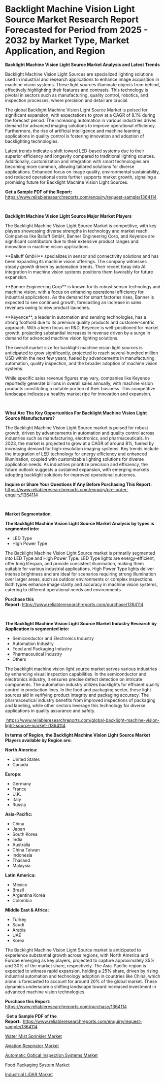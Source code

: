 <p><h1>Backlight Machine Vision Light Source Market Research Report Forecasted for Period from 2025 -  2032 by Market Type, Market Application, and Region</h1></p><p><strong>Backlight Machine Vision Light Source Market Analysis and Latest Trends</strong></p>
<p><p>Backlight Machine Vision Light Sources are specialized lighting solutions used in industrial and research applications to enhance image acquisition in machine vision systems. These light sources illuminate objects from behind, effectively highlighting their features and contrasts. This technology is pivotal in sectors such as manufacturing, quality control, robotics, and inspection processes, where precision and detail are crucial. </p><p>The global Backlight Machine Vision Light Source Market is poised for significant expansion, with expectations to grow at a CAGR of 8.1% during the forecast period. The increasing automation in various industries drives demand for advanced imaging solutions to improve operational efficiency. Furthermore, the rise of artificial intelligence and machine learning applications in quality control is fostering innovation and adoption of backlighting technologies.</p><p>Latest trends indicate a shift toward LED-based systems due to their superior efficiency and longevity compared to traditional lighting sources. Additionally, customization and integration with smart technologies are becoming more common, allowing tailored solutions for diverse applications. Enhanced focus on image quality, environmental sustainability, and reduced operational costs further supports market growth, signaling a promising future for Backlight Machine Vision Light Sources.</p></p>
<p><strong>Get a Sample PDF of the Report:&nbsp;</strong> <a href="https://www.reliableresearchreports.com/enquiry/request-sample/1364114?utm_campaign=28&utm_medium=2&utm_source=Github&utm_content=ia&utm_term=28022025&utm_id=backlight-machine-vision-light-source">https://www.reliableresearchreports.com/enquiry/request-sample/1364114</a></p>
<p>&nbsp;</p>
<p><strong>Backlight Machine Vision Light Source Major Market Players</strong></p>
<p><p>The Backlight Machine Vision Light Source Market is competitive, with key players showcasing diverse strengths in technology and market reach. Companies like Balluff GmbH, Banner Engineering Corp, and Keyence are significant contributors due to their extensive product ranges and innovation in machine vision applications.</p><p>**Balluff GmbH** specializes in sensor and connectivity solutions and has been expanding its machine vision offerings. The company witnesses steady growth driven by automation trends. Their recent foray into AI integration in machine vision systems positions them favorably for future expansion.</p><p>**Banner Engineering Corp** is known for its robust sensor technology and machine vision, with a focus on enhancing operational efficiency for industrial applications. As the demand for smart factories rises, Banner is expected to see continued growth, forecasting an increase in sales revenues owing to new product launches.</p><p>**Keyence**, a leader in automation and sensing technologies, has a strong foothold due to its premium quality products and customer-centric approach. With a keen focus on R&D, Keyence is well-positioned for market growth, projecting substantial increases in revenue driven by a surge in demand for advanced machine vision lighting solutions.</p><p>The overall market size for backlight machine vision light sources is anticipated to grow significantly, projected to reach several hundred million USD within the next few years, fueled by advancements in manufacturing automation, quality inspection, and the broader adoption of machine vision systems.</p><p>While specific sales revenue figures may vary, companies like Keyence reportedly generate billions in overall sales annually, with machine vision products constituting a notable portion of their business. This competitive landscape indicates a healthy market ripe for innovation and expansion.</p></p>
<p>&nbsp;</p>
<p><strong>What Are The Key Opportunities For Backlight Machine Vision Light Source Manufacturers?</strong></p>
<p><p>The Backlight Machine Vision Light Source market is poised for robust growth, driven by advancements in automation and quality control across industries such as manufacturing, electronics, and pharmaceuticals. In 2023, the market is projected to grow at a CAGR of around 8%, fueled by increasing demand for high-resolution imaging systems. Key trends include the integration of LED technology for energy efficiency and enhanced illumination, coupled with customizable lighting solutions for diverse application needs. As industries prioritize precision and efficiency, the future outlook suggests a sustained expansion, with emerging markets adopting backlight solutions for improved operational outcomes.</p></p>
<p><strong>Inquire or Share Your Questions If Any Before Purchasing This Report:</strong> <a href="https://www.reliableresearchreports.com/enquiry/pre-order-enquiry/1364114?utm_campaign=28&utm_medium=2&utm_source=Github&utm_content=ia&utm_term=28022025&utm_id=backlight-machine-vision-light-source">https://www.reliableresearchreports.com/enquiry/pre-order-enquiry/1364114</a></p>
<p>&nbsp;</p>
<p><strong>Market Segmentation</strong></p>
<p><strong>The Backlight Machine Vision Light Source Market Analysis by types is segmented into:</strong></p>
<p><ul><li>LED Type</li><li>High Power Type</li></ul></p>
<p><p>The Backlight Machine Vision Light Source market is primarily segmented into LED Type and High Power Type. LED Type lights are energy-efficient, offer long lifespan, and provide consistent illumination, making them suitable for various industrial applications. High Power Type lights deliver intense brightness and are ideal for scenarios requiring strong illumination over larger areas, such as outdoor environments or complex inspections. Both types enhance image clarity and accuracy in machine vision systems, catering to different operational needs and environments.</p></p>
<p><strong>Purchase this Report:&nbsp;</strong><a href="https://www.reliableresearchreports.com/purchase/1364114?utm_campaign=28&utm_medium=2&utm_source=Github&utm_content=ia&utm_term=28022025&utm_id=backlight-machine-vision-light-source">https://www.reliableresearchreports.com/purchase/1364114</a></p>
<p>&nbsp;</p>
<p><strong>The Backlight Machine Vision Light Source Market Industry Research by Application is segmented into:</strong></p>
<p><ul><li>Semiconductor and Electronics Industry</li><li>Automation Industry</li><li>Food and Packaging Industry</li><li>Pharmaceutical Industry</li><li>Others</li></ul></p>
<p><p>The backlight machine vision light source market serves various industries by enhancing visual inspection capabilities. In the semiconductor and electronics industry, it ensures precise defect detection on intricate components. The automation industry utilizes backlights for efficient quality control in production lines. In the food and packaging sector, these light sources aid in verifying product integrity and packaging accuracy. The pharmaceutical industry benefits from improved inspections of packaging and labeling, while other sectors leverage this technology for diverse applications in quality assurance and safety.</p></p>
<p><a href="https://www.reliableresearchreports.com/global-backlight-machine-vision-light-source-market-r1364114?utm_campaign=28&utm_medium=2&utm_source=Github&utm_content=ia&utm_term=28022025&utm_id=backlight-machine-vision-light-source">&nbsp;https://www.reliableresearchreports.com/global-backlight-machine-vision-light-source-market-r1364114</a></p>
<p><strong>In terms of Region, the Backlight Machine Vision Light Source Market Players available by Region are:</strong></p>
<p>
    <p> <strong> North America: </strong>
        <ul>
            <li>United States</li>
            <li>Canada</li>
        </ul>
        </p> 
    <p> <strong> Europe: </strong>
        <ul>
            <li>Germany</li>
            <li>France</li>
            <li>U.K.</li>
            <li>Italy</li>
            <li>Russia</li>
        </ul>
        </p> 
    <p> <strong> Asia-Pacific: </strong>
        <ul>
            <li>China</li>
            <li>Japan</li>
            <li>South Korea</li>
            <li>India</li>
            <li>Australia</li>
            <li>China Taiwan</li>
            <li>Indonesia</li>
            <li>Thailand</li>
            <li>Malaysia</li>
        </ul>
        </p> 
    <p> <strong> Latin America: </strong>
        <ul>
            <li>Mexico</li>
            <li>Brazil</li>
            <li>Argentina Korea</li>
            <li>Colombia</li>
        </ul>
        </p> 
    <p> <strong> Middle East & Africa: </strong>
        <ul>
            <li>Turkey</li>
            <li>Saudi</li>
            <li>Arabia</li>
            <li>UAE</li>
            <li>Korea</li>
        </ul>
    </p>
    </p>
<p><p>The Backlight Machine Vision Light Source market is anticipated to experience substantial growth across regions, with North America and Europe emerging as key players, projected to capture approximately 35% and 30% of the market share, respectively. The Asia-Pacific region is expected to witness rapid expansion, holding a 25% share, driven by rising industrial automation and technology adoption in countries like China, which alone is forecasted to account for around 20% of the global market. These dynamics underscore a shifting landscape toward increased investment in advanced machine vision technologies.</p></p>
<p><strong>Purchase this Report: </strong><a href="https://www.reliableresearchreports.com/purchase/1364114?utm_campaign=28&utm_medium=2&utm_source=Github&utm_content=ia&utm_term=28022025&utm_id=backlight-machine-vision-light-source">https://www.reliableresearchreports.com/purchase/1364114</a></p>
<p>&nbsp;<strong>Get a Sample PDF of the Report:&nbsp;&nbsp;</strong><a href="https://www.reliableresearchreports.com/enquiry/request-sample/1364114?utm_campaign=28&utm_medium=2&utm_source=Github&utm_content=ia&utm_term=28022025&utm_id=backlight-machine-vision-light-source">https://www.reliableresearchreports.com/enquiry/request-sample/1364114</a></p>
<p><strong></strong></p>
<p><p><a href="https://github.com/braisykhwezi/Market-Research-Report-List-1/blob/main/water-mist-sprinkler-market.md?utm_campaign=28&utm_medium=2&utm_source=Github&utm_content=ia&utm_term=28022025&utm_id=backlight-machine-vision-light-source">Water Mist Sprinkler Market</a></p><p><a href="https://github.com/gakpasulgun/Market-Research-Report-List-1/blob/main/aviation-respirator-market.md?utm_campaign=28&utm_medium=2&utm_source=Github&utm_content=ia&utm_term=28022025&utm_id=backlight-machine-vision-light-source">Aviation Respirator Market</a></p><p><a href="https://github.com/betargaddevv/Market-Research-Report-List-1/blob/main/automatic-optical-inspection-systems-market.md?utm_campaign=28&utm_medium=2&utm_source=Github&utm_content=ia&utm_term=28022025&utm_id=backlight-machine-vision-light-source">Automatic Optical Inspection Systems Market</a></p><p><a href="https://github.com/lugnabirue/Market-Research-Report-List-1/blob/main/food-packaging-system-market.md?utm_campaign=28&utm_medium=2&utm_source=Github&utm_content=ia&utm_term=28022025&utm_id=backlight-machine-vision-light-source">Food Packaging System Market</a></p><p><a href="https://github.com/shpirttangim48/Market-Research-Report-List-1/blob/main/industrial-lidar-market.md?utm_campaign=28&utm_medium=2&utm_source=Github&utm_content=ia&utm_term=28022025&utm_id=backlight-machine-vision-light-source">Industrial LiDAR Market</a></p></p>